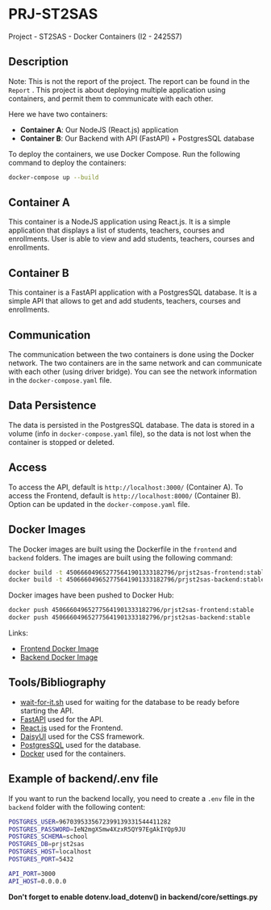 # PRJ-ST2SAS
 Project - ST2SAS - Docker Containers (I2 - 2425S7)

## Description

Note: This is not the report of the project. The report can be found in the `Report` .
This project is about deploying multiple application using containers, and permit them to communicate with each other.

Here we have two containers:
- **Container A**: Our NodeJS (React.js) application
- **Container B**: Our Backend with API (FastAPI) + PostgresSQL database

To deploy the containers, we use Docker Compose.
Run the following command to deploy the containers:
```bash
docker-compose up --build
```

## Container A

This container is a NodeJS application using React.js. It is a simple application that displays a list of students, teachers, courses and enrollments.
User is able to view and add students, teachers, courses and enrollments.

## Container B

This container is a FastAPI application with a PostgresSQL database. It is a simple API that allows to get and add students, teachers, courses and enrollments.

## Communication

The communication between the two containers is done using the Docker network. The two containers are in the same network and can communicate with each other (using driver bridge).
You can see the network information in the `docker-compose.yaml` file.

## Data Persistence

The data is persisted in the PostgresSQL database. The data is stored in a volume (info in `docker-compose.yaml` file), so the data is not lost when the container is stopped or deleted.

## Access

To access the API, default is `http://localhost:3000/` (Container A).
To access the Frontend, default is `http://localhost:8000/` (Container B).
Option can be updated in the `docker-compose.yaml` file.

## Docker Images

The Docker images are built using the Dockerfile in the `frontend` and `backend` folders.
The images are built using the following command:
```bash
docker build -t 450666049652775641901333182796/prjst2sas-frontend:stable frontend
docker build -t 450666049652775641901333182796/prjst2sas-backend:stable backend
```
Docker images have been pushed to Docker Hub:
```bash
docker push 450666049652775641901333182796/prjst2sas-frontend:stable
docker push 450666049652775641901333182796/prjst2sas-backend:stable
```

Links:
- [Frontend Docker Image](https://hub.docker.com/repository/docker/450666049652775641901333182796/prjst2sas-frontend/general)
- [Backend Docker Image](https://hub.docker.com/repository/docker/450666049652775641901333182796/prjst2sas-backend/general)


## Tools/Bibliography

- [wait-for-it.sh](https://github.com/vishnubob/wait-for-it) used for waiting for the database to be ready before starting the API.
- [FastAPI](https://fastapi.tiangolo.com/) used for the API.
- [React.js](https://reactjs.org/) used for the Frontend.
- [DaisyUI](https://daisyui.com/) used for the CSS framework.
- [PostgresSQL](https://www.postgresql.org/) used for the database.
- [Docker](https://www.docker.com/) used for the containers.

## Example of backend/.env file

If you want to run the backend locally, you need to create a `.env` file in the `backend` folder with the following content:
```bash
POSTGRES_USER=9670395335672399139331544411282
POSTGRES_PASSWORD=IeN2mgXSmw4XzxR5QY97EgAkIYQp9JU
POSTGRES_SCHEMA=school
POSTGRES_DB=prjst2sas
POSTGRES_HOST=localhost
POSTGRES_PORT=5432

API_PORT=3000
API_HOST=0.0.0.0
```
**Don't forget to enable dotenv.load_dotenv() in backend/core/settings.py**